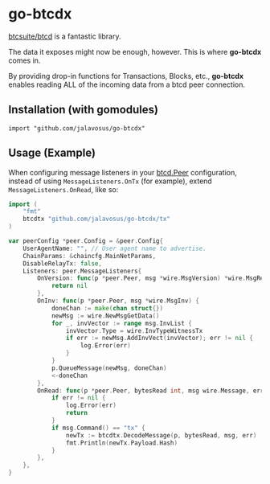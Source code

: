 # go-btcdx 

[btcsuite/btcd](https://github.com/btcsuite/btcd/) is a fantastic library. 

The data it exposes might now be enough, however. This is where **go-btcdx** comes in.

By providing drop-in functions for Transactions, Blocks, etc., **go-btcdx** enables
reading ALL of the incoming data from a btcd peer connection. 

## Installation (with gomodules)

`import "github.com/jalavosus/go-btcdx"`

## Usage (Example)

When configuring message listeners in your [btcd.Peer](https://github.com/btcsuite/btcd/tree/master/peer) configuration,
instead of using `MessageListeners.OnTx` (for example), extend `MessageListeners.OnRead`, like so:

```go
import (
	"fmt"
	btcdtx "github.com/jalavosus/go-btcdx/tx"
)

var peerConfig *peer.Config = &peer.Config{
	UserAgentName: "", // User agent name to advertise.
	ChainParams: &chaincfg.MainNetParams,
	DisableRelayTx: false,
	Listeners: peer.MessageListeners{
		OnVersion: func(p *peer.Peer, msg *wire.MsgVersion) *wire.MsgReject {
			return nil
		},
		OnInv: func(p *peer.Peer, msg *wire.MsgInv) {
			doneChan := make(chan struct{})
			newMsg := wire.NewMsgGetData()
			for _, invVector := range msg.InvList {
				invVector.Type = wire.InvTypeWitnessTx
				if err := newMsg.AddInvVect(invVector); err != nil {
					log.Error(err)
				}
			}
			p.QueueMessage(newMsg, doneChan)
			<-doneChan
		},
		OnRead: func(p *peer.Peer, bytesRead int, msg wire.Message, err error) {
			if err != nil {
				log.Error(err)
				return
			}
			if msg.Command() == "tx" {
				newTx := btcdtx.DecodeMessage(p, bytesRead, msg, err)
				fmt.Println(newTx.Payload.Hash)
			}
		},
	},
}
```